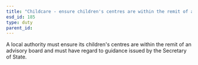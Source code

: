 ```yaml
---
title: "Childcare - ensure children's centres are within the remit of advisory boards"
esd_id: 185
type: duty
parent_id:  
---
```


A local authority must ensure its children's centres are within the remit of an advisory board and must have regard to guidance issued by the Secretary of State.

